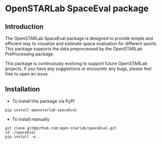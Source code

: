 # OpenSTARLab SpaceEval package

## Introduction
The OpenSTARLab SpaceEval package is designed to provide simple and efficient way to visualize and estimate space evaluation for different sports. This package supports the data preprocessed by the OpenSTARLab PreProcessing package.


This package is continuously evolving to support future OpenSTARLab projects. If you have any suggestions or encounter any bugs, please feel free to open an issue.


## Installation

- To install this package via PyPI
```
pip install openstarlab-spaceEval
```
- To install manually
```
git clone git@github.com:open-starlab/spaceEval.git
cd ./spaceEval
pip install -e .
```
